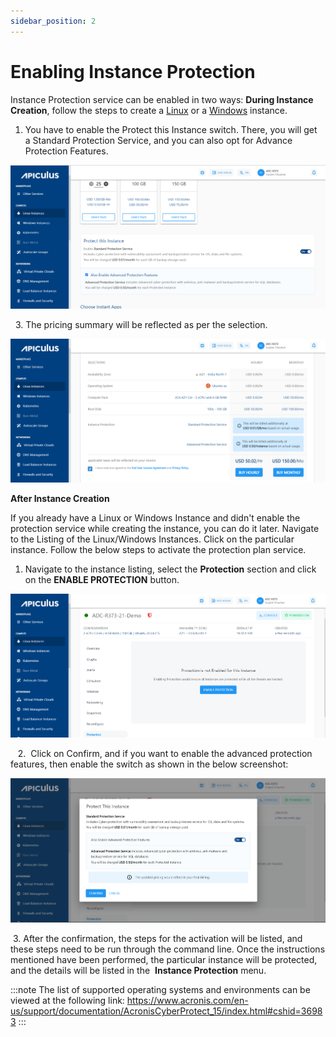 ```yaml
---
sidebar_position: 2
---
```

# Enabling Instance Protection

Instance Protection service can be enabled in two ways:
**During Instance Creation**, follow the steps to create a [Linux](/docs/Subscribers/Compute/LinuxInstances/CreatingLinuxInstances) or a [Windows](/docs/Subscribers/Compute/WindowsInstances/CreatingWindowsInstances) instance.
1. You have to enable the Protect this Instance switch. There, you will get a Standard Protection Service, and you can also opt for Advance Protection Features. 

![Enabling Instance Protection](img/EnablingInstanceProtection1.png)

  3. The pricing summary will be reflected as per the selection.

![Enabling Instance Protection](img/EnablingInstanceProtection2.png)

**After Instance Creation**

If you already have a Linux or Windows Instance and didn't enable the protection service while creating the instance, you can do it later. Navigate to the Listing of the Linux/Windows Instances. Click on the particular instance. Follow the below steps to activate the protection plan service.

1. Navigate to the instance listing, select the **Protection** section and click on the **ENABLE PROTECTION** button.

![Enabling Instance Protection](img/EnablingInstanceProtection3.png)

   2.  Click on Confirm, and if you want to enable the advanced protection features, then enable the switch as shown in the below screenshot:

![Enabling Instance Protection](img/EnablingInstanceProtection4.png)

 3. After the confirmation, the steps for the activation will be listed, and these steps need to be run through the command line. Once the instructions mentioned have been performed, the particular instance will be protected, and the details will be listed in the  **Instance Protection** menu.

:::note
The list of supported operating systems and environments can be viewed at the following link:
https://www.acronis.com/en-us/support/documentation/AcronisCyberProtect_15/index.html#cshid=36983
:::
